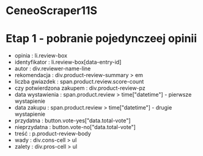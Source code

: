 # CeneoScraper11S
# Etap 1 - pobranie pojedynczeej opinii 
- opinia    : li.review-box
- identyfikator     : li.review-box[data-entry-id]
- autor     : div.reviewer-name-line
- rekomendacja      : div.product-review-summary > em
- liczba gwiazdek       : span.product.review.score-count
- czy potwierdzona zakupem      : div.product-review-pz
- data wystawienia      : span.product.review > time["datetime"] - pierwsze wystapienie
- data zakupu   : span.product.review > time["datetime"] - drugie wystapienie
- przydatna     : button.vote-yes["data.total-vote"]
- nieprzydatna      : button.vote-no["data.total-vote"]
- treść     : p.product-review-body
- wady      : div.cons-cell > ul
- zalety  : div.pros-cell > ul
